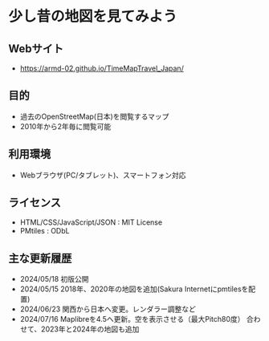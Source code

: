 # 少し昔の地図を見てみよう

## Webサイト
* https://armd-02.github.io/TimeMapTravel_Japan/

## 目的
* 過去のOpenStreetMap(日本)を閲覧するマップ
* 2010年から2年毎に閲覧可能

## 利用環境
* Webブラウザ(PC/タブレット)、スマートフォン対応

## ライセンス
* HTML/CSS/JavaScript/JSON : MIT License
* PMtiles : ODbL

## 主な更新履歴
* 2024/05/18 初版公開
* 2024/05/15 2018年、2020年の地図を追加(Sakura Internetにpmtilesを配置)
* 2024/06/23 関西から日本へ変更。レンダラー調整など
* 2024/07/16 Maplibreを4.5へ更新。空を表示させる（最大Pitch80度）
             合わせて、2023年と2024年の地図も追加
